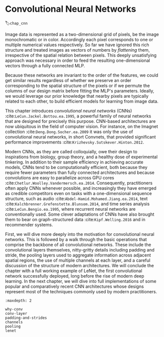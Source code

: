 # Convolutional Neural Networks
:label:`chap_cnn`

Image data is represented as a two-dimensional grid of pixels, be the image
monochromatic or in color. Accordingly each pixel corresponds to one
or multiple numerical values respectively. So far we have ignored this rich
structure and treated images as vectors of numbers by *flattening* them, irrespective of the spatial relation between pixels. This
deeply unsatisfying approach was necessary in order to feed the
resulting one-dimensional vectors through a fully connected MLP.

Because these networks are invariant to the order of the features, we
could get similar results regardless of whether we preserve an order
corresponding to the spatial structure of the pixels or if we permute
the columns of our design matrix before fitting the MLP's parameters.
Ideally, we would leverage our prior knowledge that nearby pixels
are typically related to each other, to build efficient models for
learning from image data.

This chapter introduces *convolutional neural networks* (CNNs)
:cite:`LeCun.Jackel.Bottou.ea.1995`, a powerful family of neural networks that
are designed for precisely this purpose.
CNN-based architectures are
now ubiquitous in the field of computer vision.
For instance, on the Imagnet collection
:cite:`Deng.Dong.Socher.ea.2009` it was only the use of convolutional neural
networks, in short Convnets, that provided significant performance
improvements :cite:`Krizhevsky.Sutskever.Hinton.2012`.

Modern CNNs, as they are called colloquially, owe their design to
inspirations from biology, group theory, and a healthy dose of
experimental tinkering.  In addition to their sample efficiency in
achieving accurate models, CNNs tend to be computationally efficient,
both because they require fewer parameters than fully connected
architectures and because convolutions are easy to parallelize across
GPU cores :cite:`Chetlur.Woolley.Vandermersch.ea.2014`.  Consequently, practitioners often
apply CNNs whenever possible, and increasingly they have emerged as
credible competitors even on tasks with a one-dimensional sequence
structure, such as audio :cite:`Abdel-Hamid.Mohamed.Jiang.ea.2014`, text
:cite:`Kalchbrenner.Grefenstette.Blunsom.2014`, and time series analysis
:cite:`LeCun.Bengio.ea.1995`, where recurrent neural networks are
conventionally used.  Some clever adaptations of CNNs have also
brought them to bear on graph-structured data :cite:`Kipf.Welling.2016` and
in recommender systems.

First, we will dive more deeply into the motivation for convolutional
neural networks. This is followed by a walk through the basic operations
that comprise the backbone of all convolutional networks.
These include the convolutional layers themselves,
nitty-gritty details including padding and stride,
the pooling layers used to aggregate information
across adjacent spatial regions,
the use of multiple channels  at each layer,
and a careful discussion of the structure of modern architectures.
We will conclude the chapter with a full working example of LeNet,
the first convolutional network successfully deployed,
long before the rise of modern deep learning.
In the next chapter, we will dive into full implementations
of some popular and comparatively recent CNN architectures
whose designs represent most of the techniques
commonly used by modern practitioners.

```toc
:maxdepth: 2

why-conv
conv-layer
padding-and-strides
channels
pooling
lenet
```


